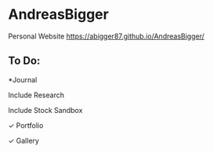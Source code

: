 # AndreasBigger
Personal Website
https://abigger87.github.io/AndreasBigger/

## To Do:


  *Journal

  Include Research

  Include Stock Sandbox

✓ Portfolio

✓ Gallery

